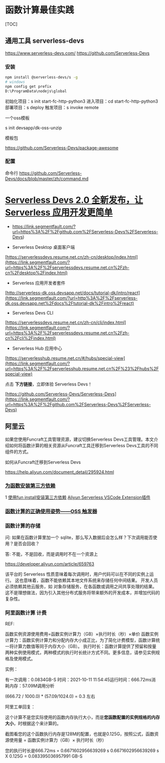# 函数计算最佳实践

[TOC]


## 通用工具 serverless-devs

https://www.serverless-devs.com/
https://github.com/Serverless-Devs

### 安装



```bash
npm install @serverless-devs/s -g
# windows
npm config get prefix
D:\ProgramData\nodejs\global


```
初始化项目：s init start-fc-http-python3
进入项目：cd start-fc-http-python3
部署项目：s deploy
触发项目：s invoke remote

一个oss模板

s init devsapp/dk-oss-unzip

模板包

https://github.com/Serverless-Devs/package-awesome


### 配置

命令行 https://github.com/Serverless-Devs/docs/blob/master/zh/command.md



# [Serverless Devs 2.0 全新发布，让 Serverless 应用开发更简单](https://segmentfault.com/a/1190000040694846)

- https://link.segmentfault.com/?url=https%3A%2F%2Fgithub.com%2FServerless-Devs%2FServerless-Devs)

- Serverless Desktop 桌面客户端

[https://serverlessdevs.resume.net.cn/zh-cn/desktop/index.html](https://link.segmentfault.com/?url=https%3A%2F%2Fserverlessdevs.resume.net.cn%2Fzh-cn%2Fdesktop%2Findex.html)

- Serverless 应用开发者套件

[http://serverless-dk.oss.devsapp.net/docs/tutorial-dk/intro/react](https://link.segmentfault.com/?url=http%3A%2F%2Fserverless-dk.oss.devsapp.net%2Fdocs%2Ftutorial-dk%2Fintro%2Freact)

- Serverless Devs CLI 

[https://serverlessdevs.resume.net.cn/zh-cn/cli/index.html](https://link.segmentfault.com/?url=https%3A%2F%2Fserverlessdevs.resume.net.cn%2Fzh-cn%2Fcli%2Findex.html)

- Serverless Hub 应用中心

[https://serverlesshub.resume.net.cn/#/hubs/special-view](https://link.segmentfault.com/?url=https%3A%2F%2Fserverlesshub.resume.net.cn%2F%23%2Fhubs%2Fspecial-view)

点击 **下方链接**，立即体验 Serverless Devs！

[https://github.com/Serverless-Devs/Serverless-Devs](https://link.segmentfault.com/?url=https%3A%2F%2Fgithub.com%2FServerless-Devs%2FServerless-Devs)

## 阿里云

如果您使用Funcraft工具管理资源，建议切换Serverless Devs工具管理。本文介绍如何将函数计算的相关资源从Funcraft工具迁移到Serverless Devs工具的不同组件的方式。

如何从Funcraft迁移到Serverless Devs

https://help.aliyun.com/document_detail/295924.html

### [为函数安装第三方依赖](https://help.aliyun.com/document_detail/74571.html)

1 [使用fun install安装第三方依赖](https://help.aliyun.com/document_detail/146967.htm)
[Aliyun Serverless VSCode Extension插件](https://help.aliyun.com/document_detail/126086.htm)

### [函数计算的正确使用姿势——OSS 触发器](https://developer.aliyun.com/article/699379)

### 函数计算的存储

问: 如果在函数计算里加一个 sqlite，那么写入数据后会怎么样？下次调用能否使用？是否会回收？

答: 不能，不是回收，而是调用时不在一个资源上

https://developer.aliyun.com/article/659763

该平台的 Serverless 性质意味着每次调用时，用户代码可以在不同的实例上运行。
这也意味着，函数不能依赖其本地文件系统来存储任何中间结果。
开发人员必须依赖其他云服务，如 对象存储服务，在各函数或调用之间共享处理的结果。
这不是理想做法，因为引入其他分布式服务将带来额外的开发成本，并增加代码的复杂性。

### 阿里函数计算 计费

REF:

函数实例资源使用费用=函数实例计算力（GB）×执行时长（秒）×单价
函数实例计算力：函数实例计算力和分配内存大小成正比，为了简化计费模型，函数计算统一将计算力数值等同于内存大小（GB）。
执行时长：函数计算提供了预留和按量两种实例使用模式，两种模式的执行时长统计方式不同。更多信息，请参见实例规格及使用模式。

实例：

有一次调用：0.0834GB-S
时间：2021-10-11 11:54:45运行时间：666.72ms消耗内存：57.09M调用分析

(666.72 / 1000.0) * (57.09/1024.0) = 0.3 左右

阿里工单回复：

这个计算不是您实际使用的函数内存执行大小，而是**您函数配置的实例规格的内存大小**，时根据这个来计算的。

 截图看您的这个函数执行内存是128M的配置，也就是0.125G，按照公式，函数资源使用量 = 函数实例计算力（GB）× 执行时长（秒） 

您的执行时长是666.72ms = 0.6671602956639269 s  0.6671602956639269 s X 0.125G = 0.083395036957991 GB-S  